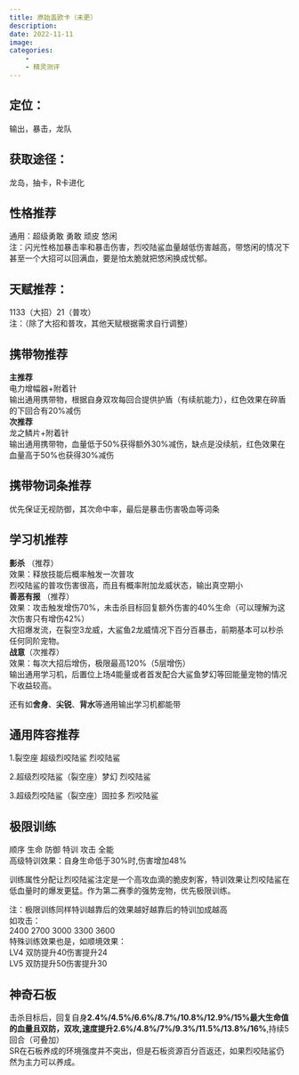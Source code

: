 ```yaml
---
title: 原始盖欧卡（未更）
description: 
date: 2022-11-11
image:
categories:
    - 
    - 精灵测评
---
```

## 定位：
输出，暴击，龙队  

## 获取途径：
龙岛，抽卡，R卡进化  

## 性格推荐
通用：超级勇敢 勇敢 顽皮 悠闲   
注：闪光性格加暴击率和暴击伤害，烈咬陆鲨血量越低伤害越高，带悠闲的情况下甚至一个大招可以回满血，要是怕太脆就把悠闲换成忧郁。  

## 天赋推荐：
1133（大招）21（普攻）  
注：（除了大招和普攻，其他天赋根据需求自行调整）  

## 携带物推荐
**主推荐**  
电力增幅器+附着针     
输出通用携带物，根据自身双攻每回合提供护盾（有续航能力），红色效果在碎盾的下回合有20%减伤    
**次推荐**  
龙之鳞片+附着针    
输出通用携带物，血量低于50%获得额外30%减伤，缺点是没续航，红色效果在血量高于50%也获得30%减伤  

## 携带物词条推荐  
优先保证无视防御，其次命中率，最后是暴击伤害吸血等词条  

## 学习机推荐  
**影杀** （推荐）    
效果：释放技能后概率触发一次普攻  
烈咬陆鲨的普攻伤害很高，而且有概率附加龙威状态，输出真空期小  
**善恶有报** （推荐）  
效果：攻击触发增伤70%，未击杀目标回复额外伤害的40%生命（可以理解为这次伤害只有增伤42%）   
大招爆发流，在裂空3龙威，大鲨鱼2龙威情况下百分百暴击，前期基本可以秒杀任何同阶宠物。   
**战意**（次推荐）  
效果：每次大招后增伤，极限最高120%（5层增伤）  
输出通用学习机，后置位上场4能量或者首发配合大鲨鱼梦幻等回能量宠物的情况下收益较高。  

还有如**舍身**、**尖锐**、**背水**等通用输出学习机都能带  

## 通用阵容推荐  
1.裂空座 超级烈咬陆鲨 烈咬陆鲨    

2.超级烈咬陆鲨（裂空座）梦幻 烈咬陆鲨  

3.超级烈咬陆鲨（裂空座）固拉多 烈咬陆鲨  

## 极限训练  
顺序  生命 防御 特训 攻击 全能    
高级特训效果：自身生命低于30%时,伤害增加48%  

训练属性分配让烈咬陆鲨注定是一个高攻血滴的脆皮刺客，特训效果让烈咬陆鲨在低血量时的爆发更猛。作为第二赛季的强势宠物，优先极限训练。  

注：极限训练同样特训越靠后的效果越好越靠后的特训加成越高  
如攻击：  
2400 2700 3000 3300 3600  
特殊训练效果也是，如顺境效果：  
LV4 双防提升40伤害提升24  
LV5 双防提升50伤害提升30  

## 神奇石板 
击杀目标后，回复自身**2.4%/4.5%/6.6%/8.7%/10.8%/12.9%/15%**最大生命值的血量且双防，双攻,速度提升**2.6%/4.8%/7%/9.3%/11.5%/13.8%/16%**,持续5回合（可叠加）  
SR在石板养成的环境强度并不突出，但是石板资源百分百返还，如果烈咬陆鲨仍然为主力可以养成。